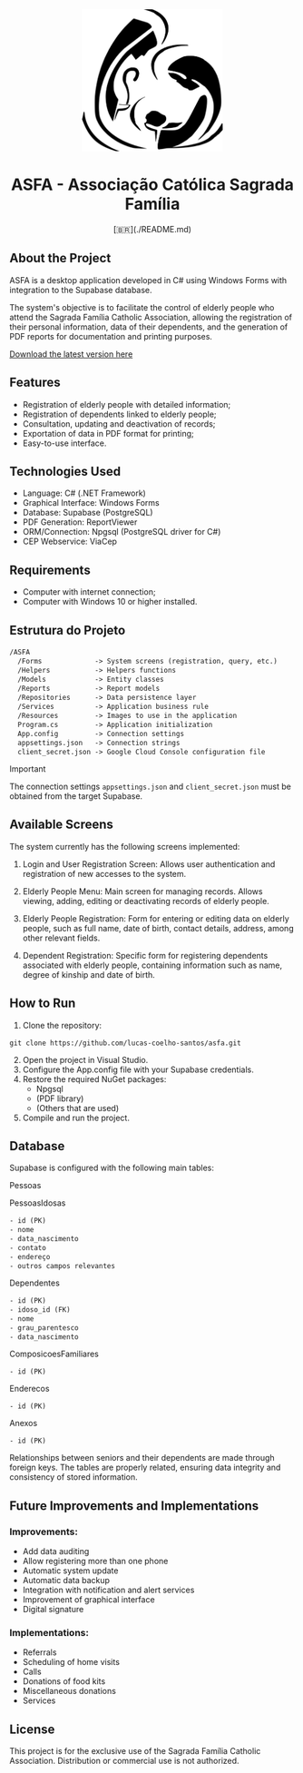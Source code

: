 ﻿<div align="center">
	<img src="./Resources/asfa-logo.png" alt="ASFA" widthwidth="250" height="250" />
	<h1>ASFA - Associação Católica Sagrada Família</h1>
	[🇧🇷](./README.md)
</div>

## About the Project

ASFA is a desktop application developed in C# using Windows Forms with integration to the Supabase database.

The system's objective is to facilitate the control of elderly people who attend the Sagrada Família Catholic Association, allowing the registration of their personal information, data of their dependents, and the generation of PDF reports for documentation and printing purposes.

[Download the latest version here](https://github.com/LucasCoelhoSantos/ASFA/releases/latest)

## Features

- Registration of elderly people with detailed information;
- Registration of dependents linked to elderly people;
- Consultation, updating and deactivation of records;
- Exportation of data in PDF format for printing;
- Easy-to-use interface.

## Technologies Used

- Language: C# (.NET Framework)
- Graphical Interface: Windows Forms
- Database: Supabase (PostgreSQL)
- PDF Generation: ReportViewer
- ORM/Connection: Npgsql (PostgreSQL driver for C#)
- CEP Webservice: ViaCep

## Requirements

- Computer with internet connection;
- Computer with Windows 10 or higher installed.

## Estrutura do Projeto

```
/ASFA
  /Forms             -> System screens (registration, query, etc.)
  /Helpers           -> Helpers functions
  /Models            -> Entity classes
  /Reports           -> Report models
  /Repositories      -> Data persistence layer
  /Services          -> Application business rule
  /Resources         -> Images to use in the application
  Program.cs         -> Application initialization
  App.config         -> Connection settings
  appsettings.json   -> Connection strings
  client_secret.json -> Google Cloud Console configuration file
```

> [!IMPORTANT]  
> The connection settings ```appsettings.json``` and ```client_secret.json``` must be obtained from the target Supabase.

## Available Screens

The system currently has the following screens implemented:

1. Login and User Registration Screen:
Allows user authentication and registration of new accesses to the system.

2. Elderly People Menu:
Main screen for managing records. Allows viewing, adding, editing or deactivating records of elderly people.

3. Elderly People Registration:
Form for entering or editing data on elderly people, such as full name, date of birth, contact details, address, among other relevant fields.

4. Dependent Registration:
Specific form for registering dependents associated with elderly people, containing information such as name, degree of kinship and date of birth.

## How to Run

1. Clone the repository:
```
git clone https://github.com/lucas-coelho-santos/asfa.git
```
2. Open the project in Visual Studio.
3. Configure the App.config file with your Supabase credentials.
4. Restore the required NuGet packages:
    - Npgsql
    - (PDF library)
    - (Others that are used)
5. Compile and run the project.

## Database

Supabase is configured with the following main tables:

Pessoas

PessoasIdosas
```
- id (PK)
- nome
- data_nascimento
- contato
- endereço
- outros campos relevantes
```

Dependentes
```
- id (PK)
- idoso_id (FK)
- nome
- grau_parentesco
- data_nascimento
```

ComposicoesFamiliares
```
- id (PK)
```

Enderecos
```
- id (PK)
```

Anexos
```
- id (PK)
```

Relationships between seniors and their dependents are made through foreign keys.
The tables are properly related, ensuring data integrity and consistency of stored information.

## Future Improvements and Implementations

### Improvements:

- Add data auditing
- Allow registering more than one phone
- Automatic system update
- Automatic data backup
- Integration with notification and alert services
- Improvement of graphical interface
- Digital signature

### Implementations:

- Referrals
- Scheduling of home visits
- Calls
- Donations of food kits
- Miscellaneous donations
- Services

## License

This project is for the exclusive use of the Sagrada Família Catholic Association.
Distribution or commercial use is not authorized.
